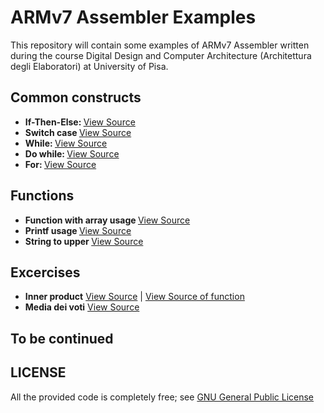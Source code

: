 # ARMv7 Assembler Examples
This repository will contain some examples of ARMv7 Assembler written during the course Digital Design and Computer Architecture (Architettura degli Elaboratori) at University of Pisa.

## Common constructs
* <b>If-Then-Else: </b> <a href="Common/ifthenelse.s" alt="If then else..">View Source</a>
* <b>Switch case </b> <a href="Common/switch.s" alt="Switch..">View Source</a>
* <b>While: </b> <a href="Common/while.s" alt="While..">View Source</a>
* <b>Do while: </b> <a href="Common/dowhile.s" alt="Do While..">View Source</a>
* <b>For: </b> <a href="Common/for.s" alt="For..">View Source</a>
## Functions
* <b>Function with array usage </b> <a href="Functions/arrayfunc.s" alt="Function with array usage..">View Source</a>
* <b>Printf usage </b> <a href="Functions/printf.s" alt="Printf usage..">View Source</a>
* <b>String to upper </b> <a href="Functions/strupper.s" alt="string to upper..">View Source</a>

## Excercises
* <b>Inner product</b> <a href="Excercises/innerproduct.s" alt="Excercise to calculate inner product..">View Source</a> | <a href="Excercises/innerproductfunc.s" alt="Excercise to calculate inner product..">View Source of function</a>
* <b>Media dei voti</b> <a href="Excercises/mediavoti.s" alt="Excercise to calculate grades avg..">View Source</a>

## To be continued

## LICENSE
All the provided code is completely free; see <a href="LICENSE"> GNU General Public License</a>